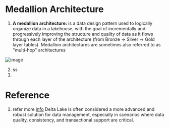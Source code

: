 # Medallion Architecture

1. **A medallion architecture:** is a data design pattern used to logically organize data in a lakehouse, with the goal of incrementally and progressively improving the structure and quality of data as it flows through each layer of the architecture (from Bronze ⇒ Silver ⇒ Gold layer tables). Medallion architectures are sometimes also referred to as "multi-hop" architectures

![image](https://github.com/user-attachments/assets/a742db9c-66e6-489c-980f-f49cab46a037)

2. ss
3. 

# Reference 
1. refer more [info](https://www.databricks.com/glossary/medallion-architecture)
Delta Lake is often considered a more advanced and robust solution for data management, especially in scenarios where data quality, consistency, and transactional support are critical.
